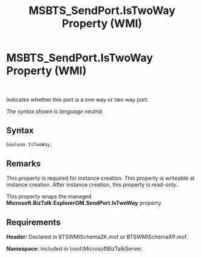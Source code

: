 ﻿---
title: MSBTS_SendPort.IsTwoWay Property (WMI)
TOCTitle: MSBTS_SendPort.IsTwoWay Property (WMI)
ms:assetid: 9e7b8ddc-30e6-46ed-91e8-a3a8cdfd8304
ms:mtpsurl: https://msdn.microsoft.com/library/Aa577614(v=BTS.80)
ms:contentKeyID: 51530063
ms.date: 08/30/2017
mtps_version: v=BTS.80
---

# MSBTS\_SendPort.IsTwoWay Property (WMI)

 

Indicates whether this port is a one way or two way port.

*The syntax shown is language neutral.*

## Syntax

```C#
boolean IsTwoWay;  
```

## Remarks

This property is required for instance creation. This property is writeable at instance creation. After instance creation, this property is read-only.

This property wraps the managed **Microsoft.BizTalk.ExplorerOM.SendPort.IsTwoWay** property.

## Requirements

**Header:** Declared in BTSWMISchema2K.mof or BTSWMISchemaXP.mof.

**Namespace:** Included in \\root\\MicrosoftBizTalkServer.

